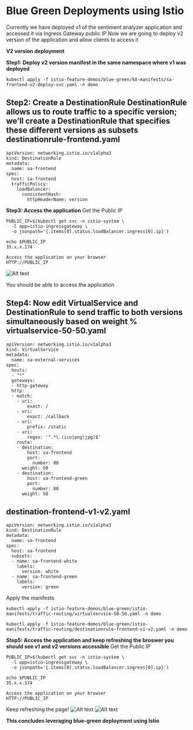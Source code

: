 # Blue Green Deployments using Istio

Currently we have deployed v1 of the sentiment analyzer application and accessed it via Ingress Gateway public IP
Now we are going to deploy v2 version of the application and allow clients to access it

**V2 version deployment**

**Step1: Deploy v2 version manifest in the same namespace where v1 was deployed**
```
kubectl apply -f istio-feature-demos/blue-green/k8-manifests/sa-frontend-v2-deploy-svc.yaml -n demo
```

**Step2: Create a DestinationRule**
DestinationRule allows us to route traffic to a specific version; we’ll create a DestinationRule that specifies these different versions as subsets
destinationrule-frontend.yaml
-----------------------------
```
apiVersion: networking.istio.io/v1alpha3
kind: DestinationRule
metadata:
  name: sa-frontend
spec:
  host: sa-frontend
  trafficPolicy:
    loadBalancer:
      consistentHash:
        httpHeaderName: version
```

**Step3: Access the application**
Get the Public IP
```
PUBLIC_IP=$(kubectl get svc -n istio-system \
  -l app=istio-ingressgateway \
  -o jsonpath='{.items[0].status.loadBalancer.ingress[0].ip}')
```
```
echo $PUBLIC_IP
35.x.x.174
```
```
Access the application on your browser
HTTP://PUBLIC_IP
```
![Alt text](https://github.com/HealthStarInformatics/service-mesh/blob/master/istio-feature-demos/blue-green/istio-manifests/traffic-routing/v1-app.png?raw=true)

You should be able to access the application

**Step4: Now edit VirtualService and DestinationRule to send traffic to both versions simultaneously based on weight %**
virtualservice-50-50.yaml
-------------------------
```
apiVersion: networking.istio.io/v1alpha3
kind: VirtualService
metadata:
  name: sa-external-services
spec:
  hosts:
  - "*"
  gateways:
  - http-gateway
  http:
  - match:
    - uri:
        exact: /
    - uri:
        exact: /callback
    - uri:
        prefix: /static
    - uri:
        regex: '^.*\.(ico|png|jpg)$'
    route:
    - destination:
        host: sa-frontend
        port:
          number: 80
      weight: 50
    - destination:
        host: sa-frontend-green
        port:
          number: 80
      weight: 50
```
destination-frontend-v1-v2.yaml
-------------------------------
```
apiVersion: networking.istio.io/v1alpha3
kind: DestinationRule
metadata:
  name: sa-frontend
spec:
  host: sa-frontend
  subsets:
  - name: sa-frontend-white
    labels:
      version: white
  - name: sa-frontend-green
    labels:
      version: green
```

Apply the manifests
```
kubectl apply -f istio-feature-demos/blue-green/istio-manifests/traffic-routing/virtualservice-50-50.yaml -n demo

kubectl apply -f istio-feature-demos/blue-green/istio-manifests/traffic-routing/destinationrule-frontend-v1-v2.yaml -n demo
```

**Step5: Access the application and keep refreshing the broswer you should see v1 and v2 versions accessible**
Get the Public IP
```
PUBLIC_IP=$(kubectl get svc -n istio-system \
  -l app=istio-ingressgateway \
  -o jsonpath='{.items[0].status.loadBalancer.ingress[0].ip}')
```
```
echo $PUBLIC_IP
35.x.x.174
```
```
Access the application on your browser
HTTP://PUBLIC_IP
```

Keep refreshing the page!
![Alt text](https://github.com/HealthStarInformatics/service-mesh/blob/master/istio-feature-demos/blue-green/istio-manifests/traffic-routing/v1-app.png?raw=true)
![Alt text](https://github.com/HealthStarInformatics/service-mesh/blob/master/istio-feature-demos/blue-green/istio-manifests/traffic-routing/v2-app.png?raw=true)

**This concludes leveraging blue-green deployment using Istio**